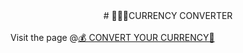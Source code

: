 <div align="center"># 💸💸💸CURRENCY CONVERTER</div>
</br>
Visit the page @<a target="_blank" rel="noopener no referrer" href="https://sayantika01.github.io/Currency-Converter/">💰 CONVERT YOUR CURRENCY💱</a>

